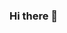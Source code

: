 ### Hi there 👋

<!--
**a-bianchi/a-bianchi** is a ✨ _special_ ✨ repository because its `README.md` (this file) appears on your GitHub profile.
<div align="center">
![github stats](https://github-readme-stats.vercel.app/api?username=opxop&show_icons=true)
</div>  

Here are some ideas to get you started:

- 🔭 I’m currently working on ...
- 🌱 I’m currently learning ...
- 👯 I’m looking to collaborate on ...
- 🤔 I’m looking for help with ...
- 💬 Ask me about ...
📫 How to reach me: ...
- 😄 Pronouns: ...
- ⚡ Fun fact: ...
-->
